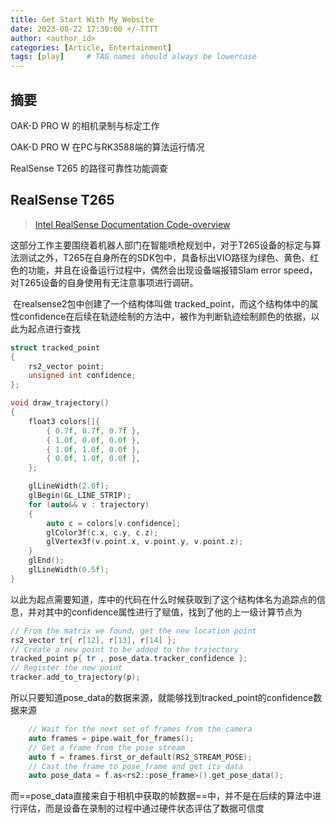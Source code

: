 ```yaml
---
title: Get Start With My Website
date: 2023-08-22 17:30:00 +/-TTTT
author: <author_id>
categories: [Article, Entertainment]
tags: [play]     # TAG names should always be lowercase
---
```

## 摘要

OAK-D PRO W 的相机录制与标定工作

OAK-D PRO W 在PC与RK3588端的算法运行情况

RealSense T265 的路径可靠性功能调查

## RealSense T265

> [Intel RealSense Documentation Code-overview](https://dev.intelrealsense.com/docs/rs-pose-predict#code-overview)

​		这部分工作主要围绕着机器人部门在智能喷枪规划中，对于T265设备的标定与算法测试之外，T265在自身所在的SDK包中，具备标出VIO路径为绿色、黄色、红色的功能，并且在设备运行过程中，偶然会出现设备端报错Slam error speed，对T265设备的自身使用有无注意事项进行调研。

​		在realsense2包中创建了一个结构体叫做 tracked_point，而这个结构体中的属性confidence在后续在轨迹绘制的方法中，被作为判断轨迹绘制颜色的依据，以此为起点进行查找

```c++
struct tracked_point
{
    rs2_vector point;
    unsigned int confidence;
};
```

```c++
void draw_trajectory()
{
    float3 colors[]{
        { 0.7f, 0.7f, 0.7f },
        { 1.0f, 0.0f, 0.0f },
        { 1.0f, 1.0f, 0.0f },
        { 0.0f, 1.0f, 0.0f },
    };

    glLineWidth(2.0f);
    glBegin(GL_LINE_STRIP);
    for (auto&& v : trajectory)
    {
        auto c = colors[v.confidence];
        glColor3f(c.x, c.y, c.z);
        glVertex3f(v.point.x, v.point.y, v.point.z);
    }
    glEnd();
    glLineWidth(0.5f);
}
```

​		以此为起点需要知道，库中的代码在什么时候获取到了这个结构体名为追踪点的信息，并对其中的confidence属性进行了赋值，找到了他的上一级计算节点为

```c++
// From the matrix we found, get the new location point
rs2_vector tr{ r[12], r[13], r[14] };
// Create a new point to be added to the trajectory
tracked_point p{ tr , pose_data.tracker_confidence };
// Register the new point
tracker.add_to_trajectory(p);
```

​		所以只要知道pose_data的数据来源，就能够找到tracked_point的confidence数据来源

```c++
	// Wait for the next set of frames from the camera
    auto frames = pipe.wait_for_frames();
    // Get a frame from the pose stream
    auto f = frames.first_or_default(RS2_STREAM_POSE);
    // Cast the frame to pose_frame and get its data
    auto pose_data = f.as<rs2::pose_frame>().get_pose_data();
```

​		而==pose_data直接来自于相机中获取的帧数据==中，并不是在后续的算法中进行评估，而是设备在录制的过程中通过硬件状态评估了数据可信度
